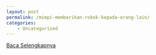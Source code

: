 ```yaml
---
layout: post
permalink: /mimpi-memberikan-rokok-kepada-orang-lain/
categories:
    - Uncategorized
---
```


[Baca Selengkapnya](/04)